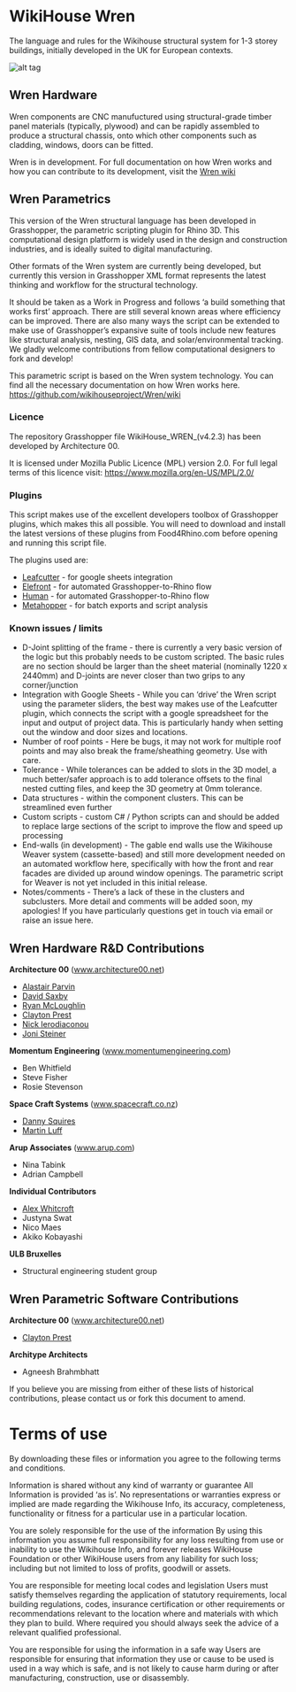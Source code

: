 # WikiHouse Wren

The language and rules for the Wikihouse structural system for 1-3 storey buildings, initially developed in the UK for European contexts.

![alt tag](https://github.com/wikihouseproject/Wren/blob/master/Images/Wren_overview.jpg)

## Wren Hardware

Wren components are CNC manufuctured using structural-grade timber panel materials (typically, plywood) and can be rapidly assembled to produce a structural chassis, onto which other components such as cladding, windows, doors can be fitted.

Wren is in development. For full documentation on how Wren works and how you can contribute to its development, visit the [Wren wiki](https://github.com/wikihouseproject/Wren/wiki)

## Wren Parametrics

This version of the Wren structural language has been developed in Grasshopper, the parametric scripting plugin for Rhino 3D. This computational design platform is widely used in the design and construction industries, and is ideally suited to digital manufacturing.

Other formats of the Wren system are currently being developed, but currently this version in Grasshopper XML format represents the latest thinking and workflow for the structural technology.

It should be taken as a Work in Progress and follows ‘a build something that works first’ approach. There are still several known areas where efficiency can be improved. There are also many ways the script can be extended to make use of Grasshopper’s expansive suite of tools include new features like structural analysis, nesting, GIS data, and solar/environmental tracking. We gladly welcome contributions from fellow computational designers to fork and develop!

This parametric script is based on the Wren system technology. You can find all the necessary documentation on how Wren works here. https://github.com/wikihouseproject/Wren/wiki 


### Licence

The repository Grasshopper file WikiHouse_WREN_(v4.2.3) has been developed by Architecture 00.  

It is licensed under Mozilla Public Licence (MPL) version 2.0. For full legal terms of this licence visit: https://www.mozilla.org/en-US/MPL/2.0/

### Plugins

This script makes use of the excellent developers toolbox of Grasshopper plugins, which makes this all possible. You will need to download and install the latest versions of these plugins from Food4Rhino.com before opening and running this script file.

The plugins used are:

- [Leafcutter](http://www.food4rhino.com/app/leafcutter-google-sheets-grasshopper) - for google sheets integration
- [Elefront](http://www.food4rhino.com/app/elefront) - for automated Grasshopper-to-Rhino flow
- [Human](http://www.food4rhino.com/app/human) - for automated Grasshopper-to-Rhino flow
- [Metahopper](http://www.grasshopper3d.com/group/metahopper) - for batch exports and script analysis

### Known issues / limits

- D-Joint splitting of the frame - there is currently a very basic version of the logic but this probably needs to be custom scripted. The basic rules are no section should be larger than the sheet material (nominally 1220 x 2440mm) and D-joints are never closer than two grips to any corner/junction
- Integration with Google Sheets - While you can ‘drive’ the Wren script using the parameter sliders, the best way makes use of the Leafcutter plugin, which connects the script with a google spreadsheet for the input and output of project data. This is particularly handy when setting out the window and door sizes and locations.
- Number of roof points - Here be bugs, it may not work for multiple roof points and may also break the frame/sheathing geometry. Use with care.
- Tolerance - While tolerances can be added to slots in the 3D model, a much better/safer approach is to add tolerance offsets to the final nested cutting files, and keep the 3D geometry at 0mm tolerance.
- Data structures - within the component clusters. This can be streamlined even further
- Custom scripts - custom C# / Python scripts can and should be added to replace large sections of the script to improve the flow and speed up processing
- End-walls (in development) - The gable end walls use the Wikihouse Weaver system (cassette-based) and still more development needed on an automated workflow here, specifically with how the front and rear facades are divided up around window openings. The parametric script for Weaver is not yet included in this initial release.
- Notes/comments -  There’s a lack of these in the clusters and subclusters. More detail and comments will be added soon, my apologies! If you have particularly questions get in touch via email or raise an issue here.

## Wren Hardware R&D Contributions

**Architecture 00** (www.architecture00.net)
- [Alastair Parvin](https://twitter.com/AlastairParvin)
- [David Saxby](https://twitter.com/davidsx00)
- [Ryan McLoughlin](https://twitter.com/ryanjamesmac)
- [Clayton Prest](https://twitter.com/ClaytonPrest) 
- [Nick Ierodiaconou](https://twitter.com/nick_diaconou) 
- [Joni Steiner](https://twitter.com/jonisteiner)

**Momentum Engineering** (www.momentumengineering.com)
- Ben Whitfield
- Steve Fisher
- Rosie Stevenson

**Space Craft Systems** (www.spacecraft.co.nz)
- [Danny Squires](https://twitter.com/ecoarknz)
- [Martin Luff](https://twitter.com/martinluff)

**Arup Associates** (www.arup.com)
- Nina Tabink
- Adrian Campbell


**Individual Contributors**
- [Alex Whitcroft](https://twitter.com/AlexWhitcroft)
- Justyna Swat
- Nico Maes
- Akiko Kobayashi

**ULB Bruxelles**
- Structural engineering student group

## Wren Parametric Software Contributions

**Architecture 00** (www.architecture00.net)
- [Clayton Prest](https://twitter.com/ClaytonPrest) 

**Architype Architects**
- Agneesh Brahmbhatt

If you believe you are missing from either of these lists of historical contributions, please contact us or fork this document to amend.


# Terms of use

By downloading these files or information you agree to the following terms and conditions.

Information is shared without any kind of warranty or guarantee
All Information is provided ‘as is’. No representations or warranties express or implied are made regarding the Wikihouse Info, its accuracy, completeness, functionality or fitness for a particular use in a particular location.  

You are solely responsible for the use of the information
By using this information you assume full responsibility for any loss resulting from use or inability to use the Wikihouse Info, and forever releases WikiHouse Foundation or other WikiHouse users from any liability for such loss;  including but not limited to loss of profits, goodwill or assets.

You are responsible for meeting local codes and legislation
Users must satisfy themselves regarding the application of statutory requirements, local building regulations, codes, insurance certification or other requirements or recommendations relevant to the location where and materials with which they plan to build. Where required you should always seek the advice of a relevant qualified professional.

You are responsible for using the information in a safe way
 Users are responsible for ensuring that information they use or cause to be used is used in a way which is safe, and is not likely to cause harm during or after manufacturing, construction, use or disassembly.
